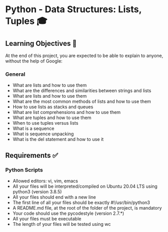 # Python - Data Structures: Lists, Tuples :mortar_board:

## Learning Objectives :scroll:
At the end of this project, you are expected to be able to explain to anyone, without the help of Google:

### General
* What are lists and how to use them
* What are the differences and similarities between strings and lists
* What are lists and how to use them
* What are the most common methods of lists and how to use them
* How to use lists as stacks and queues
* What are list comprehensions and how to use them
* What are tuples and how to use them
* When to use tuples versus lists
* What is a sequence
* What is sequence unpacking
* What is the del statement and how to use it

## Requirements :white_check_mark:
### Python Scripts
* Allowed editors: vi, vim, emacs
* All your files will be interpreted/compiled on Ubuntu 20.04 LTS using python3 (version 3.8.5)
* All your files should end with a new line
* The first line of all your files should be exactly #!/usr/bin/python3
* A README.md file, at the root of the folder of the project, is mandatory
* Your code should use the pycodestyle (version 2.7.*)
* All your files must be executable
* The length of your files will be tested using wc